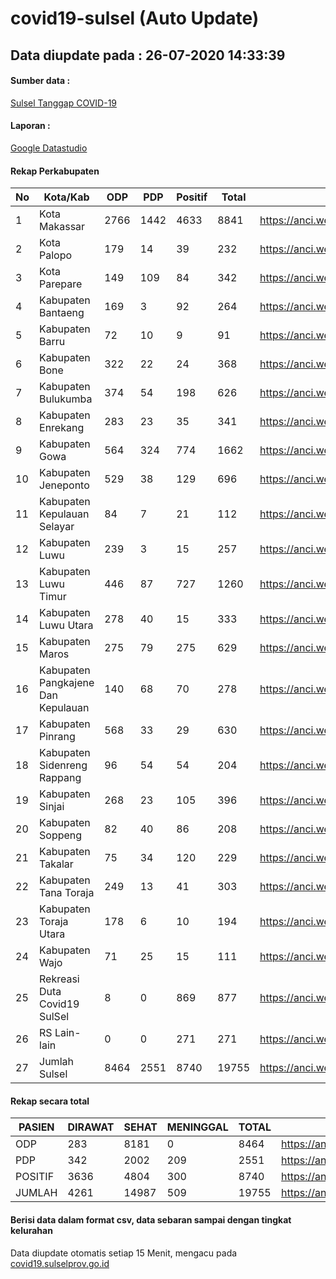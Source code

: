 
# covid19-sulsel (Auto Update)

## Data diupdate pada : 26-07-2020 14:33:39

#### Sumber data :
[Sulsel Tanggap COVID-19](https://covid19.sulselprov.go.id)

#### Laporan :
[Google Datastudio](https://datastudio.google.com/s/jythWGc1j4w)

#### Rekap Perkabupaten 
|No|Kota/Kab|ODP|PDP|Positif|Total|Link|
| --- | --- | --- | --- | --- | --- | --- |
|1|Kota Makassar|2766|1442|4633|8841|https://anci.web.id/cor/kota_makassar|
|2|Kota Palopo|179|14|39|232|https://anci.web.id/cor/kota_palopo|
|3|Kota Parepare|149|109|84|342|https://anci.web.id/cor/kota_parepare|
|4|Kabupaten Bantaeng|169|3|92|264|https://anci.web.id/cor/kabupaten_bantaeng|
|5|Kabupaten Barru|72|10|9|91|https://anci.web.id/cor/kabupaten_barru|
|6|Kabupaten Bone|322|22|24|368|https://anci.web.id/cor/kabupaten_bone|
|7|Kabupaten Bulukumba|374|54|198|626|https://anci.web.id/cor/kabupaten_bulukumba|
|8|Kabupaten Enrekang|283|23|35|341|https://anci.web.id/cor/kabupaten_enrekang|
|9|Kabupaten Gowa|564|324|774|1662|https://anci.web.id/cor/kabupaten_gowa|
|10|Kabupaten Jeneponto|529|38|129|696|https://anci.web.id/cor/kabupaten_jeneponto|
|11|Kabupaten Kepulauan Selayar|84|7|21|112|https://anci.web.id/cor/kabupaten_kepulauan_selayar|
|12|Kabupaten Luwu|239|3|15|257|https://anci.web.id/cor/kabupaten_luwu|
|13|Kabupaten Luwu Timur|446|87|727|1260|https://anci.web.id/cor/kabupaten_luwu_timur|
|14|Kabupaten Luwu Utara|278|40|15|333|https://anci.web.id/cor/kabupaten_luwu_utara|
|15|Kabupaten Maros|275|79|275|629|https://anci.web.id/cor/kabupaten_maros|
|16|Kabupaten Pangkajene Dan Kepulauan|140|68|70|278|https://anci.web.id/cor/kabupaten_pangkajene_dan_kepulauan|
|17|Kabupaten Pinrang|568|33|29|630|https://anci.web.id/cor/kabupaten_pinrang|
|18|Kabupaten Sidenreng Rappang|96|54|54|204|https://anci.web.id/cor/kabupaten_sidenreng_rappang|
|19|Kabupaten Sinjai|268|23|105|396|https://anci.web.id/cor/kabupaten_sinjai|
|20|Kabupaten Soppeng|82|40|86|208|https://anci.web.id/cor/kabupaten_soppeng|
|21|Kabupaten Takalar|75|34|120|229|https://anci.web.id/cor/kabupaten_takalar|
|22|Kabupaten Tana Toraja|249|13|41|303|https://anci.web.id/cor/kabupaten_tana_toraja|
|23|Kabupaten Toraja Utara|178|6|10|194|https://anci.web.id/cor/kabupaten_toraja_utara|
|24|Kabupaten Wajo|71|25|15|111|https://anci.web.id/cor/kabupaten_wajo|
|25|Rekreasi Duta Covid19 SulSel|8|0|869|877|https://anci.web.id/cor/rekreasi_duta_covid19_sulsel|
|26|RS Lain-lain|0|0|271|271|https://anci.web.id/cor/rs_lain-lain|
|27|Jumlah Sulsel|8464|2551|8740|19755|https://anci.web.id/cor/jumlah_sulsel|

#### Rekap secara total

| PASIEN | DIRAWAT | SEHAT | MENINGGAL | TOTAL | LINK |
| ---- | -------- | ---- | ---- |  ---- | ---- |
| ODP | 283 | 8181 | 0 | 8464 | https://anci.web.id/cor/odp_detail.html |
| PDP | 342 | 2002 | 209 | 2551 | https://anci.web.id/cor/pdp_detail.html |
| POSITIF | 3636 | 4804 | 300 | 8740 | https://anci.web.id/cor/positif_detail.html |
| JUMLAH | 4261 | 14987 | 509 | 19755 | https://anci.web.id/cor/jumlah_sulsel/ |

 
#### Berisi data dalam format csv, data sebaran sampai dengan tingkat kelurahan

Data diupdate otomatis setiap 15 Menit, mengacu pada [covid19.sulselprov.go.id](https://covid19.sulselprov.go.id)

